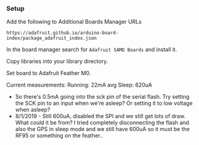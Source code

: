  
### Setup
Add the following to Additional Boards Manager URLs
```
https://adafruit.github.io/arduino-board-index/package_adafruit_index.json
```

In the board manager search for `Adafruit SAMD Boards` and install it.

Copy libraries into your library directory.

Set board to Adafruit Feather M0.

Current measurements:
Running: 22mA avg
Sleep: 620uA

- So there's 0.5mA going into the sck pin of the serial flash.  Try setting the SCK pin to an input when we're asleep?  Or setting it to low voltage when asleep?
- 8/1/2019 - Still 600uA, disabled the SPI and we still get lots of draw.  What could it be from?  I tried completely disconnecting the flash and also the GPS in sleep mode and we still have 600uA so it must be the RF95 or something on the feather..